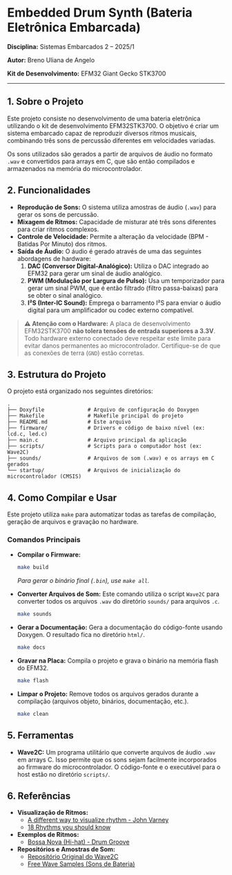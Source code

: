 # Embedded Drum Synth (Bateria Eletrônica Embarcada)

**Disciplina:** Sistemas Embarcados 2 – 2025/1  

**Autor:** Breno Uliana de Angelo

**Kit de Desenvolvimento:** EFM32 Giant Gecko STK3700

---

## 1. Sobre o Projeto

Este projeto consiste no desenvolvimento de uma bateria eletrônica utilizando o kit de desenvolvimento EFM32STK3700. O objetivo é criar um sistema embarcado capaz de reproduzir diversos ritmos musicais, combinando três sons de percussão diferentes em velocidades variadas.

Os sons utilizados são gerados a partir de arquivos de áudio no formato `.wav` e convertidos para arrays em C, que são então compilados e armazenados na memória do microcontrolador.

## 2. Funcionalidades

* **Reprodução de Sons:** O sistema utiliza amostras de áudio (`.wav`) para gerar os sons de percussão.
* **Mixagem de Ritmos:** Capacidade de misturar até três sons diferentes para criar ritmos complexos.
* **Controle de Velocidade:** Permite a alteração da velocidade (BPM - Batidas Por Minuto) dos ritmos.
* **Saída de Áudio:** O áudio é gerado através de uma das seguintes abordagens de hardware:
    1.  **DAC (Conversor Digital-Analógico):** Utiliza o DAC integrado ao EFM32 para gerar um sinal de áudio analógico.
    2.  **PWM (Modulação por Largura de Pulso):** Usa um temporizador para gerar um sinal PWM, que é então filtrado (filtro passa-baixas) para se obter o sinal analógico.
    3.  **I²S (Inter-IC Sound):** Emprega o barramento I²S para enviar o áudio digital para um amplificador ou codec externo compatível.

> **⚠️ Atenção com o Hardware:** A placa de desenvolvimento EFM32STK3700 **não tolera tensões de entrada superiores a 3.3V**. Todo hardware externo conectado deve respeitar este limite para evitar danos permanentes ao microcontrolador. Certifique-se de que as conexões de terra (`GND`) estão corretas.

## 3. Estrutura do Projeto

O projeto está organizado nos seguintes diretórios:

```
.
├── Doxyfile              # Arquivo de configuração do Doxygen
├── Makefile              # Makefile principal do projeto
├── README.md             # Este arquivo
├── firmware/             # Drivers e código de baixo nível (ex: lcd.c, led.c)
├── main.c                # Arquivo principal da aplicação
├── scripts/              # Scripts para o computador host (ex: Wave2C)
├── sounds/               # Arquivos de som (.wav) e os arrays em C gerados
└── startup/              # Arquivos de inicialização do microcontrolador (CMSIS)
```

## 4. Como Compilar e Usar

Este projeto utiliza `make` para automatizar todas as tarefas de compilação, geração de arquivos e gravação no hardware.

### Comandos Principais

* **Compilar o Firmware:**
    ```bash
    make build
    ```
    *Para gerar o binário final (`.bin`), use `make all`.*

* **Converter Arquivos de Som:**
    Este comando utiliza o script `Wave2C` para converter todos os arquivos `.wav` do diretório `sounds/` para arquivos `.c`.
    ```bash
    make sounds
    ```

* **Gerar a Documentação:**
    Gera a documentação do código-fonte usando Doxygen. O resultado fica no diretório `html/`.
    ```bash
    make docs
    ```

* **Gravar na Placa:**
    Compila o projeto e grava o binário na memória flash do EFM32.
    ```bash
    make flash
    ```

* **Limpar o Projeto:**
    Remove todos os arquivos gerados durante a compilação (arquivos objeto, binários, documentação, etc.).
    ```bash
    make clean
    ```

## 5. Ferramentas

* **Wave2C:** Um programa utilitário que converte arquivos de áudio `.wav` em arrays C. Isso permite que os sons sejam facilmente incorporados ao firmware do microcontrolador. O código-fonte e o executável para o host estão no diretório `scripts/`.

## 6. Referências

* **Visualização de Ritmos:**
    * [A different way to visualize rhythm - John Varney](https://youtu.be/2UphAzryVpY?si=VngcVZno8oOKhMd7)
    * [18 Rhythms you should know](https://youtu.be/ZROR_E5bFEI?si=uzjE3WsRIYgIKPKj)
* **Exemplos de Ritmos:**
    * [Bossa Nova (Hi-hat) - Drum Groove](https://youtu.be/mZ_mEmaJu98?si=K3nY5y-9Rqi2kRlX)
* **Repositórios e Amostras de Som:**
    * [Repositório Original do Wave2C](https://github.com/hans-jorg/Wave2C)
    * [Free Wave Samples (Sons de Bateria)](https://freewavesamples.com/sample-type/drums)
